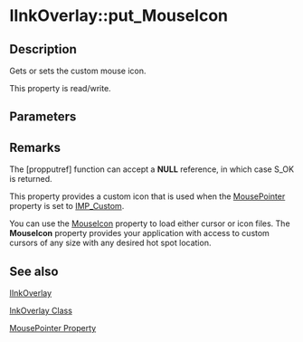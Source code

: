 # IInkOverlay::put_MouseIcon

## Description

Gets or sets the custom mouse icon.

This property is read/write.

## Parameters

## Remarks

The [propputref] function can accept a **NULL** reference, in which case S_OK is returned.

This property provides a custom icon that is used when the [MousePointer](https://learn.microsoft.com/windows/desktop/api/msinkaut/nf-msinkaut-iinkcollector-get_mousepointer) property is set to [IMP_Custom](https://learn.microsoft.com/windows/desktop/api/msinkaut/ne-msinkaut-inkmousepointer).

You can use the [MouseIcon](https://learn.microsoft.com/windows/desktop/api/msinkaut/nf-msinkaut-iinkcollector-get_mouseicon) property to load either cursor or icon files. The **MouseIcon** property provides your application with access to custom cursors of any size with any desired hot spot location.

## See also

[IInkOverlay](https://learn.microsoft.com/windows/win32/api/msinkaut/nn-msinkaut-iinkoverlay)

[InkOverlay Class](https://learn.microsoft.com/windows/desktop/tablet/inkoverlay-class)

[MousePointer Property](https://learn.microsoft.com/windows/desktop/api/msinkaut/nf-msinkaut-iinkcollector-get_mousepointer)